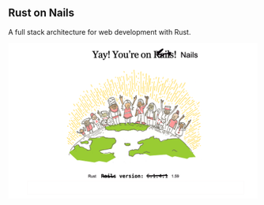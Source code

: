 ## Rust on Nails

A full stack architecture for web development with Rust.

![Rust on Nails](./rust-on-nails.com/static/yay-your-on-nails.png)